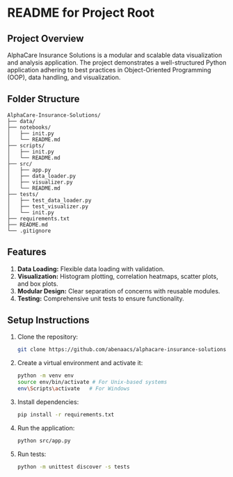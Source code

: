 # README for Project Root

## Project Overview

AlphaCare Insurance Solutions is a modular and scalable data visualization and analysis application. The project demonstrates a well-structured Python application adhering to best practices in Object-Oriented Programming (OOP), data handling, and visualization.

## Folder Structure

```
AlphaCare-Insurance-Solutions/
├── data/
├── notebooks/
│   ├── init.py
│   └── README.md
├── scripts/
│   ├── init.py
│   └── README.md
├── src/
│   ├── app.py
│   ├── data_loader.py
│   ├── visualizer.py
│   └── README.md
├── tests/
│   ├── test_data_loader.py
│   ├── test_visualizer.py
│   └── init.py
├── requirements.txt
├── README.md
└── .gitignore
```

## Features

1. **Data Loading:** Flexible data loading with validation.
2. **Visualization:** Histogram plotting, correlation heatmaps, scatter plots, and box plots.
3. **Modular Design:** Clear separation of concerns with reusable modules.
4. **Testing:** Comprehensive unit tests to ensure functionality.

## Setup Instructions

1. Clone the repository:
   ```bash
   git clone https://github.com/abenaacs/alphacare-insurance-solutions-week-3.git
   ```
2. Create a virtual environment and activate it:
   ```bash
   python -m venv env
   source env/bin/activate # For Unix-based systems
   env\Scripts\activate   # For Windows
   ```
3. Install dependencies:
   ```bash
   pip install -r requirements.txt
   ```
4. Run the application:
   ```bash
   python src/app.py
   ```
5. Run tests:
   ```bash
   python -m unittest discover -s tests
   ```
